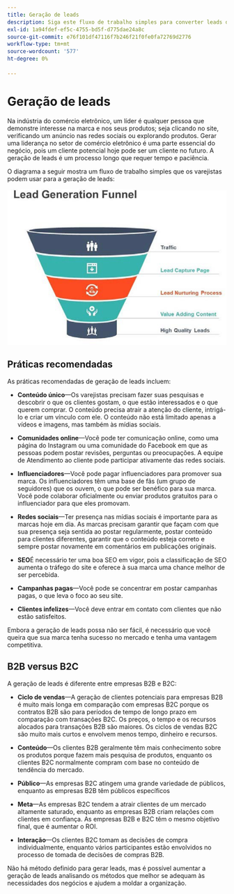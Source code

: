 ```yaml
---
title: Geração de leads
description: Siga este fluxo de trabalho simples para converter leads de comércio eletrônico em clientes transacionais.
exl-id: 1a94fdef-ef5c-4755-bd5f-d775dae24a8c
source-git-commit: e76f101df47116f7b246f21f0fe0fa72769d2776
workflow-type: tm+mt
source-wordcount: '577'
ht-degree: 0%

---
```


# Geração de leads

Na indústria do comércio eletrônico, um líder é qualquer pessoa que demonstre interesse na marca e nos seus produtos; seja clicando no site, verificando um anúncio nas redes sociais ou explorando produtos. Gerar uma liderança no setor de comércio eletrônico é uma parte essencial do negócio, pois um cliente potencial hoje pode ser um cliente no futuro. A geração de leads é um processo longo que requer tempo e paciência.

O diagrama a seguir mostra um fluxo de trabalho simples que os varejistas podem usar para a geração de leads:

![Diagrama de funil da geração de clientes potenciais](../../assets/playbooks/lead-generation-funnel.png)

## Práticas recomendadas

As práticas recomendadas de geração de leads incluem:

- **Conteúdo único**—Os varejistas precisam fazer suas pesquisas e descobrir o que os clientes gostam, o que estão interessados e o que querem comprar. O conteúdo precisa atrair a atenção do cliente, intrigá-lo e criar um vínculo com ele. O conteúdo não está limitado apenas a vídeos e imagens, mas também às mídias sociais.

- **Comunidades online**—Você pode ter comunicação online, como uma página do Instagram ou uma comunidade do Facebook em que as pessoas podem postar revisões, perguntas ou preocupações. A equipe de Atendimento ao cliente pode participar ativamente das redes sociais.

- **Influenciadores**—Você pode pagar influenciadores para promover sua marca. Os influenciadores têm uma base de fãs (um grupo de seguidores) que os ouvem, o que pode ser benéfico para sua marca. Você pode colaborar oficialmente ou enviar produtos gratuitos para o influenciador para que eles promovam.

- **Redes sociais**—Ter presença nas mídias sociais é importante para as marcas hoje em dia. As marcas precisam garantir que façam com que sua presença seja sentida ao postar regularmente, postar conteúdo para clientes diferentes, garantir que o conteúdo esteja correto e sempre postar novamente em comentários em publicações originais.

- **SEO**&#x200B;É necessário ter uma boa SEO em vigor, pois a classificação de SEO aumenta o tráfego do site e oferece à sua marca uma chance melhor de ser percebida.

- **Campanhas pagas**—Você pode se concentrar em postar campanhas pagas, o que leva o foco ao seu site.

- **Clientes infelizes**—Você deve entrar em contato com clientes que não estão satisfeitos.

Embora a geração de leads possa não ser fácil, é necessário que você queira que sua marca tenha sucesso no mercado e tenha uma vantagem competitiva.

## B2B versus B2C

A geração de leads é diferente entre empresas B2B e B2C:

- **Ciclo de vendas**—A geração de clientes potenciais para empresas B2B é muito mais longa em comparação com empresas B2C porque os contratos B2B são para períodos de tempo de longo prazo em comparação com transações B2C. Os preços, o tempo e os recursos alocados para transações B2B são maiores. Os ciclos de vendas B2C são muito mais curtos e envolvem menos tempo, dinheiro e recursos.

- **Conteúdo**—Os clientes B2B geralmente têm mais conhecimento sobre os produtos porque fazem mais pesquisa de produtos, enquanto os clientes B2C normalmente compram com base no conteúdo de tendência do mercado.

- **Público**—As empresas B2C atingem uma grande variedade de públicos, enquanto as empresas B2B têm públicos específicos

- **Meta**—As empresas B2C tendem a atrair clientes de um mercado altamente saturado, enquanto as empresas B2B criam relações com clientes em confiança. As empresas B2B e B2C têm o mesmo objetivo final, que é aumentar o ROI.

- **Interação**—Os clientes B2C tomam as decisões de compra individualmente, enquanto vários participantes estão envolvidos no processo de tomada de decisões de compras B2B.

Não há método definido para gerar leads, mas é possível aumentar a geração de leads analisando os métodos que melhor se adequam às necessidades dos negócios e ajudem a moldar a organização.
